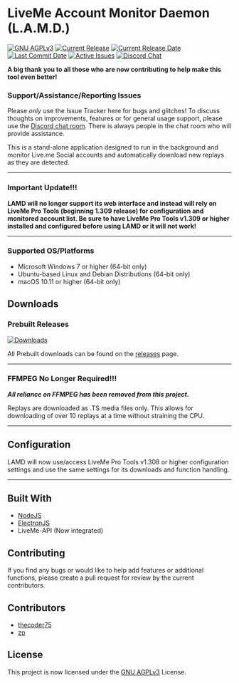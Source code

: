 # LiveMe Account Monitor Daemon (L.A.M.D.)
[![GNU AGPLv3](https://img.shields.io/github/license/thecoder75/lamd.svg)](LICENSE)
[![Current Release](https://img.shields.io/github/release/thecoder75/lamd.svg)](https://github.com/thecoder75/lamd/releases/latest)
[![Current Release Date](https://img.shields.io/github/release-date/thecoder75/lamd.svg)](https://github.com/thecoder75/lamd/releases/latest)
[![Last Commit Date](https://img.shields.io/github/last-commit/thecoder75/lamd.svg)](https://github.com/thecoder75/lamd/commits/master)
[![Active Issues](https://img.shields.io/github/issues/thecoder75/lamd.svg)](https://github.com/thecoder75/lamd/issues)
[![Discord Chat](https://img.shields.io/discord/340106715334836224.svg)](https://discord.gg/A5p2aF4)

**A big thank you to all those who are now contributing to help make this tool even better!**

### Support/Assistance/Reporting Issues

Please *only* use the Issue Tracker here for bugs and glitches!  To discuss thoughts on improvements, features or for general usage support, please use the [Discord chat room](https://discord.gg/A5p2aF4).  There is always people in the chat room who will provide assistance.

This is a stand-alone application designed to run in the background and monitor Live.me Social accounts and automatically download new replays as they are detected.

* * *

### Important Update!!!

**LAMD will no longer support its web interface and instead will rely on LiveMe Pro Tools (beginning 1.309 release) for configuration and monitored account list.  Be sure to have LiveMe Pro Tools v1.309 or higher installed and configured before using LAMD or it will not work!**

* * *

### Supported OS/Platforms
- Microsoft Windows 7 or higher (64-bit only)
- Ubuntu-based Linux and Debian Distributions (64-bit only)
- macOS 10.11 or higher (64-bit only)

## Downloads

### Prebuilt Releases
[![Downloads](https://img.shields.io/github/downloads/thecoder75/lamd/v3.1.0/total.svg?style=flat&label=Current)](https://github.com/thecoder75/lamd/releases/v3.1.0)

All Prebuilt downloads can be found on the [releases](https://github.com/thecoder75/lamd/releases) page.

* * *

### FFMPEG No Longer Required!!!
***All reliance on FFMPEG has been removed from this project.***

Replays are downloaded as .TS media files only.  This allows for downloading of over 10 replays at a time without straining the CPU.

* * *

## Configuration
LAMD will now use/access LiveMe Pro Tools v1.308 or higher configuration settings and use the same settings for its downloads and function handling. 

* * *

## Built With
* [NodeJS](http://nodejs.org)
* [ElectronJS](https://electronjs.org)
* LiveMe-API (Now integrated)

## Contributing
If you find any bugs or would like to help add features or additional functions, please create a pull request for review by the current contributors.

## Contributors
* [thecoder75](https://github.com/thecoder75)
* [zp](https://github.com/zp)

## License
This project is now licensed under the [GNU AGPLv3](LICENSE) License.
